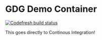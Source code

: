 # GDG Demo Container

[![Codefresh build status]( https://g.codefresh.io/api/badges/pipeline/miguelcallejascoderoadcom/miguel-callejas-coderoad-com%2Fgdg-lapaz-demo%2Fgdg-lapaz-demo?branch=master&key=eyJhbGciOiJIUzI1NiJ9.NWM4Zjg2Y2JlNGIwNzQ0ZTY3MzVhMjhj.1dOu4zw0YY8xM6eTdWmPsKmmUpYAzAf_rFdD1XUrQ4E&type=cf-1)]( https://g.codefresh.io/pipelines/gdg-lapaz-demo/builds?repoOwner=miguel-callejas-coderoad-com&repoName=gdg-lapaz-demo&serviceName=miguel-callejas-coderoad-com%2Fgdg-lapaz-demo&filter=trigger:build~Build;branch:master;pipeline:5cf221dd85312f6104aece75~gdg-lapaz-demo)

This goes directly to Continous Integration!
